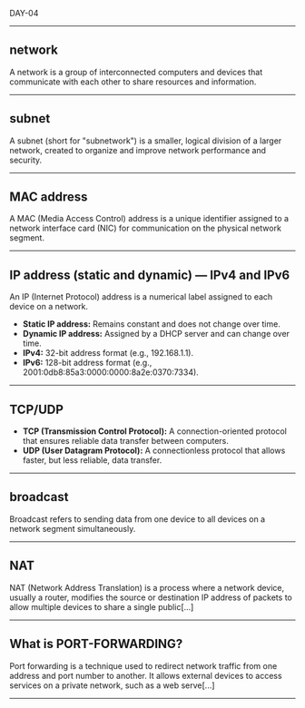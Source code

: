 DAY-04

---

## network
A network is a group of interconnected computers and devices that communicate with each other to share resources and information.

---

## subnet
A subnet (short for "subnetwork") is a smaller, logical division of a larger network, created to organize and improve network performance and security.

---

## MAC address
A MAC (Media Access Control) address is a unique identifier assigned to a network interface card (NIC) for communication on the physical network segment.

---

## IP address (static and dynamic) — IPv4 and IPv6
An IP (Internet Protocol) address is a numerical label assigned to each device on a network.
- **Static IP address:** Remains constant and does not change over time.
- **Dynamic IP address:** Assigned by a DHCP server and can change over time.
- **IPv4:** 32-bit address format (e.g., 192.168.1.1).
- **IPv6:** 128-bit address format (e.g., 2001:0db8:85a3:0000:0000:8a2e:0370:7334).

---

## TCP/UDP
- **TCP (Transmission Control Protocol):** A connection-oriented protocol that ensures reliable data transfer between computers.
- **UDP (User Datagram Protocol):** A connectionless protocol that allows faster, but less reliable, data transfer.

---

## broadcast
Broadcast refers to sending data from one device to all devices on a network segment simultaneously.

---

## NAT
NAT (Network Address Translation) is a process where a network device, usually a router, modifies the source or destination IP address of packets to allow multiple devices to share a single public[...]

---

## What is PORT-FORWARDING?
Port forwarding is a technique used to redirect network traffic from one address and port number to another. It allows external devices to access services on a private network, such as a web serve[...]

---

